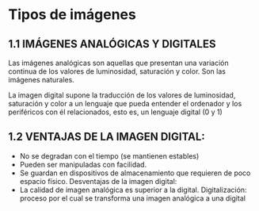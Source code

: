 # Tipos de imágenes

## 1.1	IMÁGENES ANALÓGICAS Y DIGITALES

Las imágenes analógicas son aquellas que presentan una variación continua de los valores de
luminosidad, saturación y color. Son las imágenes naturales.

La	imagen	digital supone	la	traducción de	los valores de	luminosidad,	saturación	y color	a un
lenguaje que pueda entender el ordenador y los periféricos con él relacionados, esto es, un lenguaje digital (0 y 1)

## 1.2	VENTAJAS DE LA IMAGEN DIGITAL:

-	No se degradan con el tiempo (se mantienen estables)
-	Pueden ser manipuladas con facilidad.
-	Se guardan en dispositivos de almacenamiento que requieren de poco espacio físico.
Desventajas de la imagen digital:
-	La calidad de imagen analógica es superior a la digital.
Digitalización: proceso por el cual se transforma una imagen analógica a una digital